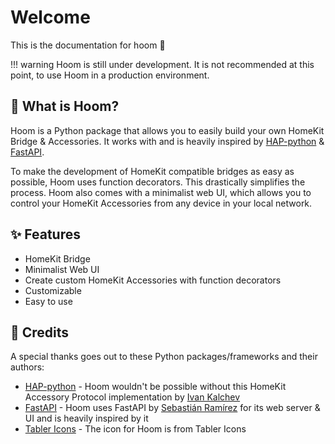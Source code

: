 # Welcome

This is the documentation for hoom 🎉

!!! warning
    Hoom is still under development. It is not recommended at this point, to use Hoom in a production environment.


## 🏡 What is Hoom?

Hoom is a Python package that allows you to easily build your own HomeKit Bridge & Accessories. It works with and is heavily inspired by [HAP-python](https://github.com/ikalchev/HAP-python) & [FastAPI](https://github.com/tiangolo/fastapi). 

To make the development of HomeKit compatible bridges as easy as possible, Hoom uses function decorators. This drastically simplifies the process. Hoom also comes with a minimalist web UI, which allows you to control your HomeKit Accessories from any device in your local network.


## ✨ Features

- HomeKit Bridge
- Minimalist Web UI
- Create custom HomeKit Accessories with function decorators
- Customizable
- Easy to use


## 📣 Credits

A special thanks goes out to these Python packages/frameworks and their authors:

- [HAP-python](https://github.com/ikalchev/HAP-python) - Hoom wouldn't be possible without this HomeKit Accessory Protocol implementation by [Ivan Kalchev](https://github.com/ikalchev)
- [FastAPI](https://github.com/tiangolo/fastapi) - Hoom uses FastAPI by [Sebastián Ramírez](https://github.com/tiangolo) for its web server & UI and is heavily inspired by it
- [Tabler Icons](https://tabler-icons.io/) - The icon for Hoom is from Tabler Icons